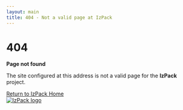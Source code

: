 ```yaml
---
layout: main
title: 404 - Not a valid page at IzPack 
---
```

<div class="container">

  <h1>404</h1>
  <p><strong>Page not found</strong></p>

  <p>
    The site configured at this address is not a valid page for the <strong>IzPack</strong> project.
  </p>

  <div id="suggestions">
    <a href="/">Return to IzPack Home</a>
  </div>
  
  <a href="/" class="logo logo-img-1x">
    <img src="/img-izpack/logo-medium.png" alt="IzPack logo"/>
  </a>

</div>
